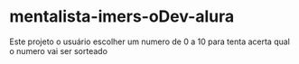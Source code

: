# mentalista-imers-oDev-alura
Este projeto o usuário escolher um numero de 0 a 10 para tenta acerta qual o numero vai ser sorteado
